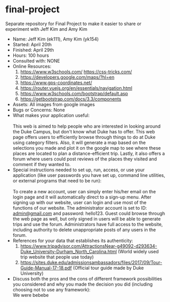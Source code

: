 # final-project
Separate repository for Final Project to make it easier to share or experiment with Jeff Kim and Amy Kim
- Name: Jeff Kim (ek111), Amy Kim (yk154)
- Started: April 20th
- Finished: April 29th
- Hours:  100 hours
- Consulted with: NONE
- Online Resources: <br> 
  1. https://www.w3schools.com/ https://css-tricks.com/
  2. https://developers.google.com/maps/?hl=en
  3. https://www.gps-coordinates.net/
  4. https://router.vuejs.org/en/essentials/navigation.html
  5. https://www.w3schools.com/bootstrap/default.asp
  6. https://getbootstrap.com/docs/3.3/components
- Assets: All images from google images
- Bugs or Concerns: None
- What makes your application useful: <br><br>This web is aimed to help people who are interested in looking around the Duke Campus, but don't know what Duke has to offer. This web page offers users to efficiently browse through things to do at Duke using category filters. Also, it will generate a map based on the selections you made and plot it on the google map to see where these places are located to plan a distance-efficient trip. Lastly, it also offers a forum where users could post reviews of the places they visited and comment if they wanted to.<br>
- Special instructions needed to set up, run, access, or use your application (like user passwords you have set up, command line utilities, or external programs that need to be run): <br><br> To create a new account, user can simply enter his/her email on the login page and it will automatically direct to a sign-up menu. After signing up with our website, user can login and use most of the functions of our website. The administrator account is set to ID: admin@gmail.com and password: hello123. Guest could browse through the web page as well, but only signed in users will be able to generate trips and use the forum. Administrators have full access to the website, including authority to delete unappropriate posts of any users in the forum. <br>
- References for your data that establishes its authenticity: <br>
  1. https://www.tripadvisor.com/AttractionsNear-g49092-d293634-Duke_University-Durham_North_Carolina.html (World widely used trip website that people use today)<br>
  2. https://sites.duke.edu/admissionsambassadors/files/2017/09/Tour-Guide-Manual-17-18.pdf (Official tour guide made by Duke University) <br>
- Discuss both the pros and the cons of different framework possibilities you considered and why you made the decision you did (including choosing not to use any framework): <br>We were  bebebe
 